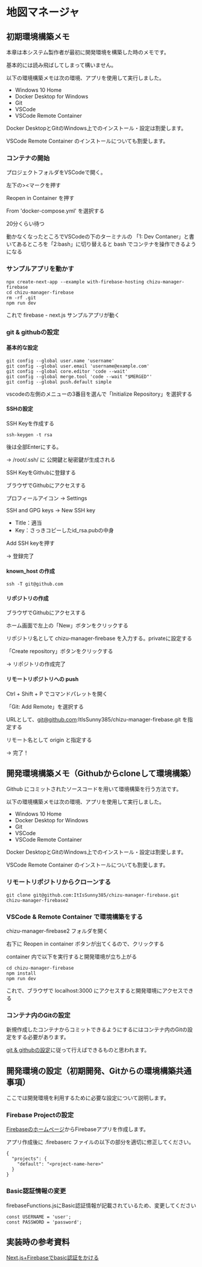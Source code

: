 # 地図マネージャ

## 初期環境構築メモ

本章は本システム製作者が最初に開発環境を構築した時のメモです。

基本的には読み飛ばしてしまって構いません。

以下の環境構築メモは次の環境、アプリを使用して実行しました。

- Windows 10 Home
- Docker Desktop for Windows
- Git
- VSCode
- VSCode Remote Container

Docker DesktopとGitのWindows上でのインストール・設定は割愛します。

VSCode Remote Container のインストールについても割愛します。 

### コンテナの開始

プロジェクトフォルダをVSCodeで開く。

左下の><マークを押す

Reopen in Container を押す

From 'docker-compose.yml' を選択する

20分くらい待つ

動かなくなったところでVSCodeの下のターミナルの 「1: Dev Contaner」と書いてあるところを「2:bash」に切り替えると bash でコンテナを操作できるようになる

### サンプルアプリを動かす

```
npx create-next-app --example with-firebase-hosting chizu-manager-firebase
cd chizu-manager-firebase
rm -rf .git
npm run dev
```

これで firebase - next.js サンプルアプリが動く

### git & githubの設定

#### 基本的な設定

```
git config --global user.name 'username'
git config --global user.email 'username@example.com'
git config --global core.editor 'code --wait'
git config --global merge.tool 'code --wait "$MERGED"'
git config --global push.default simple
```

vscodeの左側のメニューの3番目を選んで「Initialize Repository」を選択する

#### SSHの設定

SSH Keyを作成する

```
ssh-keygen -t rsa
```

後は全部Enterにする。

→ /root/.ssh/ に 公開鍵と秘密鍵が生成される

SSH KeyをGithubに登録する

ブラウザでGithubにアクセスする

プロフィールアイコン → Settings

SSH and GPG keys → New SSH key

- Title：適当
- Key：さっきコピーしたid_rsa.pubの中身

Add SSH keyを押す

→ 登録完了

#### known_host の作成

```
ssh -T git@github.com
```

#### リポジトリの作成

ブラウザでGithubにアクセスする

ホーム画面で左上の「New」ボタンをクリックする

リポジトリ名として chizu-manager-firebase を入力する。privateに設定する

「Create repository」ボタンをクリックする

→ リポジトリの作成完了

#### リモートリポジトリへの push

Ctrl + Shift + P でコマンドパレットを開く

「Git: Add Remote」を選択する

URLとして、git@github.com:ItIsSunny385/chizu-manager-firebase.git を指定する

リモート名として origin と指定する

→ 完了！

## 開発環境構築メモ（Githubからcloneして環境構築）

Github にコミットされたソースコードを用いて環境構築を行う方法です。

以下の環境構築メモは次の環境、アプリを使用して実行しました。

- Windows 10 Home
- Docker Desktop for Windows
- Git
- VSCode
- VSCode Remote Container

Docker DesktopとGitのWindows上でのインストール・設定は割愛します。

VSCode Remote Container のインストールについても割愛します。

### リモートリポジトリからクローンする

```
git clone git@github.com:ItIsSunny385/chizu-manager-firebase.git chizu-manager-firebase2
```

### VSCode & Remote Container で環境構築をする

chizu-manager-firebase2 フォルダを開く

右下に Reopen in container ボタンが出てくるので、クリックする

container 内で以下を実行すると開発環境が立ち上がる

```
cd chizu-manager-firebase
npm install
npm run dev 
```

これで、ブラウザで localhost:3000 にアクセスすると開発環境にアクセスできる

### コンテナ内のGitの設定

新規作成したコンテナからコミットできるようにするにはコンテナ内のGitの設定をする必要があります。

[git & githubの設定](#git--githubの設定)に従って行えばできるものと思われます。

## 開発環境の設定（初期開発、Gitからの環境構築共通事項）

ここでは開発環境を利用するために必要な設定について説明します。

### Firebase Projectの設定

[Firebaseのホームページ](https://firebase.google.com/?hl=ja)からFirebaseアプリを作成します。

アプリ作成後に .firebaserc ファイルの以下の部分を適切に修正してください。

```
{
  "projects": {
    "default": "<project-name-here>"
  }
}
```

### Basic認証情報の変更

firebaseFunctions.jsにBasic認証情報が記載されているため、変更してください
```
const USERNAME = 'user';
const PASSWORD = 'password';
```

## 実装時の参考資料

[Next.js+Firebaseでbasic認証をかける](https://qiita.com/ut0n/items/274fd1cc43f6fc883d99)